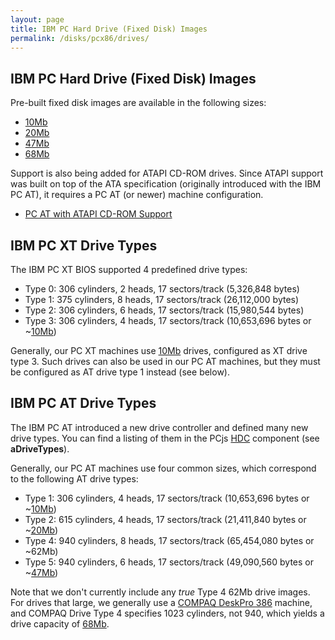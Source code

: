 ```yaml
---
layout: page
title: IBM PC Hard Drive (Fixed Disk) Images
permalink: /disks/pcx86/drives/
---
```


IBM PC Hard Drive (Fixed Disk) Images
-------------------------------------

Pre-built fixed disk images are available in the following sizes:

* [10Mb](10mb/)
* [20Mb](20mb/)
* [47Mb](47mb/)
* [68Mb](68mb/)

Support is also being added for ATAPI CD-ROM drives.  Since ATAPI support was
built on top of the ATA specification (originally introduced with the IBM PC AT), it requires a
PC AT (or newer) machine configuration.

* [PC AT with ATAPI CD-ROM Support](cdrom/)

IBM PC XT Drive Types
---------------------

The IBM PC XT BIOS supported 4 predefined drive types:

- Type 0: 306 cylinders, 2 heads, 17 sectors/track (5,326,848 bytes)
- Type 1: 375 cylinders, 8 heads, 17 sectors/track (26,112,000 bytes)
- Type 2: 306 cylinders, 6 heads, 17 sectors/track (15,980,544 bytes)
- Type 3: 306 cylinders, 4 heads, 17 sectors/track (10,653,696 bytes or ~[10Mb](10mb/))

Generally, our PC XT machines use [10Mb](10mb/) drives, configured as XT drive type 3.  Such drives can also
be used in our PC AT machines, but they must be configured as AT drive type 1 instead (see below).

IBM PC AT Drive Types
---------------------

The IBM PC AT introduced a new drive controller and defined many new drive types.  You can find a listing of them
in the PCjs [HDC](/modules/pcx86/lib/hdc.js) component (see **aDriveTypes**).

Generally, our PC AT machines use four common sizes, which correspond to the following AT drive types:

- Type 1: 306 cylinders, 4 heads, 17 sectors/track (10,653,696 bytes or ~[10Mb](10mb/))
- Type 2: 615 cylinders, 4 heads, 17 sectors/track (21,411,840 bytes or ~[20Mb](20mb/))
- Type 4: 940 cylinders, 8 heads, 17 sectors/track (65,454,080 bytes or ~62Mb)
- Type 5: 940 cylinders, 6 heads, 17 sectors/track (49,090,560 bytes or ~[47Mb](47mb/))

Note that we don't currently include any *true* Type 4 62Mb drive images.  For drives that large, we generally use a
[COMPAQ DeskPro 386](devices/pcx86/machine/compaq/deskpro386/) machine, and COMPAQ Drive Type 4 specifies 1023 cylinders,
not 940, which yields a drive capacity of [68Mb](68mb/).
